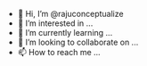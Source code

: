 - 👋 Hi, I’m @rajuconceptualize
- 👀 I’m interested in ...
- 🌱 I’m currently learning ...
- 💞️ I’m looking to collaborate on ...
- 📫 How to reach me ...

<!---
rajuconceptualize/rajuconceptualize is a ✨ special ✨ repository because its `README.md` (this file) appears on your GitHub profile.
You can click the Preview link to take a look at your changes.
--->
